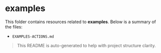# examples

This folder contains resources related to **examples**. Below is a summary of the files:

- `EXAMPLES-ACTIONS.md`

> This README is auto-generated to help with project structure clarity.

